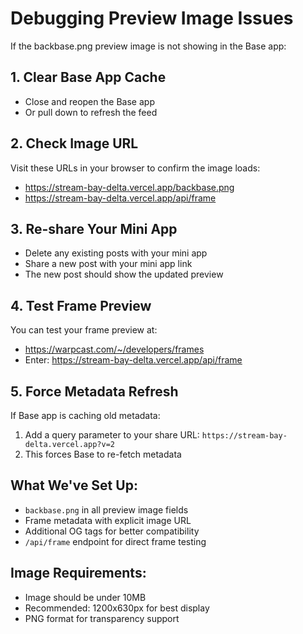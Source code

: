# Debugging Preview Image Issues

If the backbase.png preview image is not showing in the Base app:

## 1. Clear Base App Cache
- Close and reopen the Base app
- Or pull down to refresh the feed

## 2. Check Image URL
Visit these URLs in your browser to confirm the image loads:
- https://stream-bay-delta.vercel.app/backbase.png
- https://stream-bay-delta.vercel.app/api/frame

## 3. Re-share Your Mini App
- Delete any existing posts with your mini app
- Share a new post with your mini app link
- The new post should show the updated preview

## 4. Test Frame Preview
You can test your frame preview at:
- https://warpcast.com/~/developers/frames
- Enter: https://stream-bay-delta.vercel.app/api/frame

## 5. Force Metadata Refresh
If Base app is caching old metadata:
1. Add a query parameter to your share URL: 
   `https://stream-bay-delta.vercel.app?v=2`
2. This forces Base to re-fetch metadata

## What We've Set Up:
- `backbase.png` in all preview image fields
- Frame metadata with explicit image URL
- Additional OG tags for better compatibility
- `/api/frame` endpoint for direct frame testing

## Image Requirements:
- Image should be under 10MB
- Recommended: 1200x630px for best display
- PNG format for transparency support


